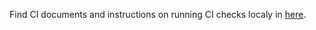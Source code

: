 Find CI documents and instructions on running CI checks localy in [here](https://clickhouse.com/docs/en/development/continuous-integration).